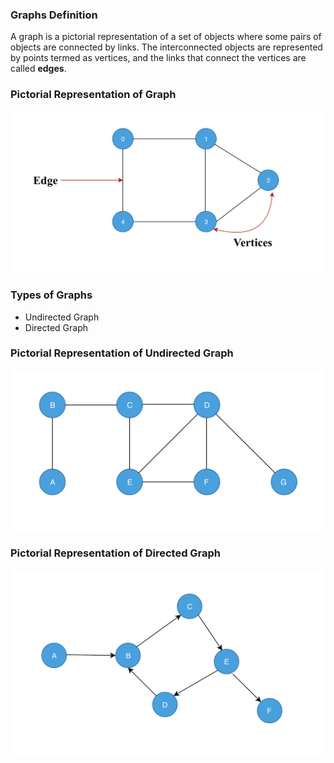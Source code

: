 ### Graphs Definition

A graph is a pictorial representation of a set of objects where some pairs of objects are connected by links. The interconnected objects are represented by points termed as vertices, and the links that connect the vertices are called **edges**.

### Pictorial Representation of Graph
<img src="images/graph.png"/>

### Types of Graphs
   - Undirected Graph
   - Directed Graph

### Pictorial Representation of Undirected Graph
<img src="images/undirected.png"/>

### Pictorial Representation of Directed Graph
<img src="images/directed.png"/>


